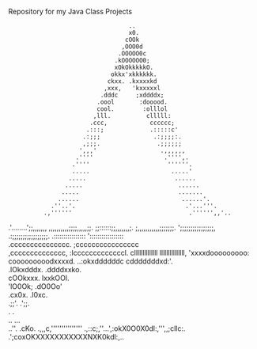 Repository for my Java Class Projects



                                      ..                    
                                      x0.                   
                                     cOOk                   
                                    ,OOO0d                  
                                   .OOOOO0c                 
                                  .kOOOOOO0;                
                                  xOkOkkkkkO.               
                                 okkx'xkkkkkk.              
                                ckxx. .kxxxxkd              
                               ,xxx,   'kxxxxxl             
                              .dddc     ;xddddx;            
                             .oool       :dooood.           
                             cool.        :olllol           
                            ,lll.          clllll:          
                           .ccc,            cccccc;         
                          .:::;             .:::::c'        
                         .:;;;               .:;;;;:.       
                         ,;;;.                .;;;;;;       
                        ',,,'                  .,,,,,,      
                       .''''                    .'''',.     
                      .''''                      ''''''.    
                      .....                       .....'
                     .....                         ......   
                    .....                           ...... 
                   .....                            ....... 
                  ......                             ......'.
                .''..'.                               .'...'''.               
              .,''''''                                 .'''''',,'..           
 .'........';;,,,,,,,                                   ,,,,,,,,,,;;;;,,,,,;;.
  ;;::::::;;,,,,,,,;.                                    ;,,,,,,,,,,,;;;;;;;. 
  ';;;;;;;;;;;;;;;;,                                     .:;;;;;;;;;;;;;;;;;. 
  .::::::::::::::::                                       ':::::::::::::::::  
  .ccccccccccccccc.                                        ;cccccccccccccccc  
  ,cccccccccccccc,                                          :lcccccccccccccl. 
  cllllllllllllll                                            lllllllllllllll, 
 'xxxxdooooooooo:                                            cooooooooodxxxxd.
    ..:okxddddddc                                            cdddddddxd:'.    
        .lOkxdddx.                                          .ddddxxko.        
           cOOkxxx.                                         lxxkOOl.          
             'lO0Ok;                                      .dO0Oo'             
                .cx0x.                                  .l0xc.                
                    .;;'.                            .';;.                    
                         .                          .                         
             ..                                               ...             
               ..''.                .cKo.                .,,,c,'''''''''''''''
                   .,::c;,''...',:okX0O0X0dl:,''',,;cllc:.  
                        .';coxOKXXXXXXXXXXXNXK0kdl:,..      

